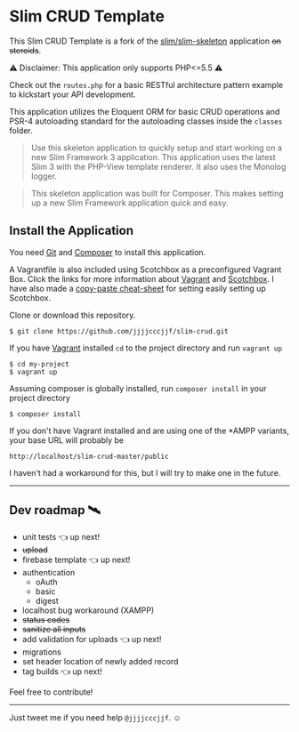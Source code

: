# Slim CRUD Template

This Slim CRUD Template is a fork of the [slim/slim-skeleton](https://github.com/slimphp/Slim-Skeleton) application ~~on~~ ~~steroids~~.

⚠ Disclaimer: This application only supports PHP<=5.5 ⚠

Check out the `routes.php` for a basic RESTful architecture pattern example to kickstart your API development.

This application utilizes the Eloquent ORM for basic CRUD operations and PSR-4 autoloading standard for the autoloading classes inside the `classes` folder.

>Use this skeleton application to quickly setup and start working on a new Slim Framework 3 application. This application uses the latest Slim 3 with the PHP-View template renderer. It also uses the Monolog logger.

>This skeleton application was built for Composer. This makes setting up a new Slim Framework application quick and easy.

## Install the Application

 You need [Git](https://git-scm.com/downloads) and [Composer](https://getcomposer.org) to install this application.

 A Vagrantfile is also included using Scotchbox as a preconfigured Vagrant Box. Click the links for more information about [Vagrant](https://git-scm.com/downloads) and [Scotchbox](https://github.com/scotch-io/scotch-box). I have also made a [copy-paste cheat-sheet](https://gist.github.com/jjjjcccjjf/5fd9f696c36f23d72d3ae7b4eb9965d6) for setting easily setting up Scotchbox.

Clone or download this repository.

    $ git clone https://github.com/jjjjcccjjf/slim-crud.git

If you have [Vagrant](https://git-scm.com/downloads) installed `cd` to the project directory and run `vagrant up`

    $ cd my-project
    $ vagrant up

Assuming composer is globally installed, run `composer install` in your project directory

    $ composer install

If you don't have Vagrant installed and are using one of the \*AMPP variants, your base URL will probably be

    http://localhost/slim-crud-master/public

I haven't had a workaround for this, but I will try to make one in the future.

---

## Dev roadmap 🛰

* unit tests 👈 up next!
* ~~upload~~
* firebase template 👈 up next!
* authentication
  * oAuth
  * basic
  * digest
* localhost bug workaround (XAMPP)
* ~~status codes~~
* ~~sanitize all inputs~~
* add validation for uploads 👈 up next!
* migrations
* set header location of newly added record
* tag builds 👈 up next!

Feel free to contribute!

---
Just tweet me if you need help `@jjjjcccjjf`. ☺
